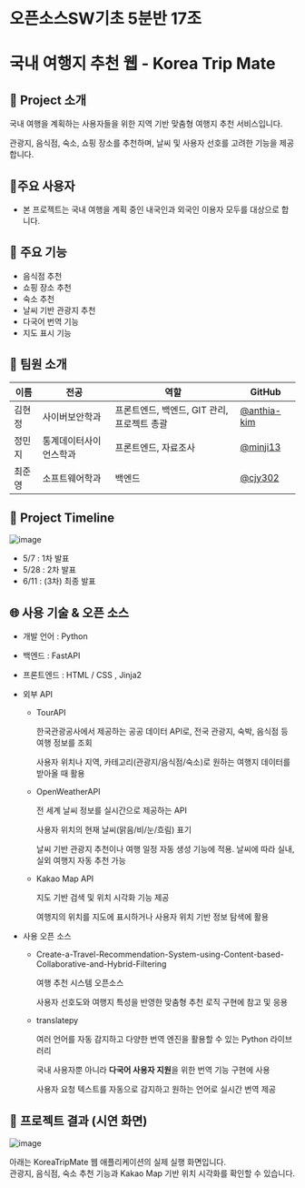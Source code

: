 # 오픈소스SW기초 5분반 17조

# 국내 여행지 추천 웹 - Korea Trip Mate

## **📝 Project 소개**

국내 여행을 계획하는 사용자들을 위한 지역 기반 맞춤형 여행지 추천 서비스입니다.

관광지, 음식점, 숙소, 쇼핑 장소를 추천하며, 날씨 및 사용자 선호를 고려한 기능을 제공합니다.

## 👤주요 사용자

- 본 프로젝트는 국내 여행을 계획 중인 내국인과 외국인 이용자 모두를 대상으로 합니다.

## 📌 주요 기능

- 음식점 추천
- 쇼핑 장소 추천
- 숙소 추천
- 날씨 기반 관광지 추천
- 다국어 번역 기능
- 지도 표시 기능 


## 👥 팀원 소개

| 이름 | 전공 | 역할 | GitHub |
|------|------|------|--------|
| 김현정 | 사이버보안학과 | 프론트엔드, 백엔드, GIT 관리, 프로젝트 총괄 | [@anthia-kim](https://github.com/anthia-kim) |
| 정민지 | 통계데이터사이언스학과 | 프론트엔드, 자료조사 | [@minji13](https://github.com/minji13) |
| 최준영 | 소프트웨어학과 | 백엔드 | [@cjy302](https://github.com/cjy302) |


## **📆 Project Timeline**

![image](https://github.com/user-attachments/assets/1181c230-ed4b-43dd-ba6e-6f5fecb16614)



- 5/7 : 1차 발표
- 5/28 : 2차 발표
- 6/11 : (3차) 최종 발표
  
## 🌐 사용 기술 & 오픈 소스

- 개발 언어 : Python
- 백엔드 : FastAPI
- 프론트엔드 : HTML / CSS , Jinja2
- 외부 API
   - TourAPI
  
      한국관광공사에서 제공하는 공공 데이터 API로, 전국 관광지, 숙박, 음식점 등 여행 정보를 조회
    
      사용자 위치나 지역, 카테고리(관광지/음식점/숙소)로 원하는 여행지 데이터를 받아올 때 활용
  
  - OpenWeatherAPI
  
    전 세계 날씨 정보를 실시간으로 제공하는 API
  
    사용자 위치의 현재 날씨(맑음/비/눈/흐림) 표기
  
    날씨 기반 관광지 추천이나 여행 일정 자동 생성 기능에 적용. 날씨에 따라 실내, 실외 여행지 자동 추천 가능
  
  - Kakao Map API
     
     지도 기반 검색 및 위치 시각화 기능 제공

    여행지의 위치를 지도에 표시하거나 사용자 위치 기반 정보 탐색에 활용

- 사용 오픈 소스 
  -  Create-a-Travel-Recommendation-System-using-Content-based-Collaborative-and-Hybrid-Filtering
    
      여행 추천 시스템 오픈소스

      사용자 선호도와 여행지 특성을 반영한 맞춤형 추천 로직 구현에 참고 및 응용
     
  -  translatepy

      여러 언어를 자동 감지하고 다양한 번역 엔진을 활용할 수 있는 Python 라이브러리

      국내 사용자뿐 아니라 **다국어 사용자 지원**을 위한 번역 기능 구현에 사용

      사용자 요청 텍스트를 자동으로 감지하고 원하는 언어로 실시간 번역 제공
     

     
## 📸 프로젝트 결과 (시연 화면)

![image](https://github.com/user-attachments/assets/56fffd18-60cf-4800-ba0f-f8d43559c22b)

아래는 KoreaTripMate 웹 애플리케이션의 실제 실행 화면입니다.  
관광지, 음식점, 숙소 추천 기능과 Kakao Map 기반 위치 시각화를 확인할 수 있습니다.
  
  
